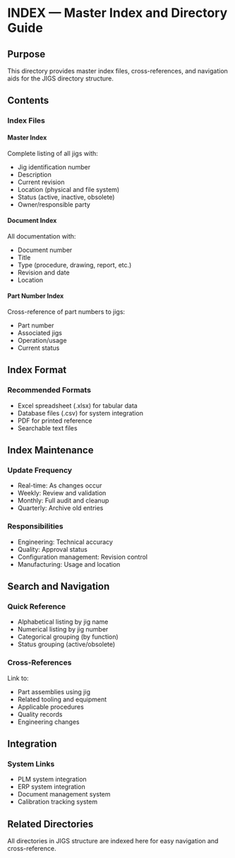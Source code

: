 # INDEX — Master Index and Directory Guide

## Purpose

This directory provides master index files, cross-references, and navigation aids for the JIGS directory structure.

## Contents

### Index Files

#### Master Index
Complete listing of all jigs with:
- Jig identification number
- Description
- Current revision
- Location (physical and file system)
- Status (active, inactive, obsolete)
- Owner/responsible party

#### Document Index
All documentation with:
- Document number
- Title
- Type (procedure, drawing, report, etc.)
- Revision and date
- Location

#### Part Number Index
Cross-reference of part numbers to jigs:
- Part number
- Associated jigs
- Operation/usage
- Current status

## Index Format

### Recommended Formats
- Excel spreadsheet (.xlsx) for tabular data
- Database files (.csv) for system integration
- PDF for printed reference
- Searchable text files

## Index Maintenance

### Update Frequency
- Real-time: As changes occur
- Weekly: Review and validation
- Monthly: Full audit and cleanup
- Quarterly: Archive old entries

### Responsibilities
- Engineering: Technical accuracy
- Quality: Approval status
- Configuration management: Revision control
- Manufacturing: Usage and location

## Search and Navigation

### Quick Reference
- Alphabetical listing by jig name
- Numerical listing by jig number
- Categorical grouping (by function)
- Status grouping (active/obsolete)

### Cross-References
Link to:
- Part assemblies using jig
- Related tooling and equipment
- Applicable procedures
- Quality records
- Engineering changes

## Integration

### System Links
- PLM system integration
- ERP system integration
- Document management system
- Calibration tracking system

## Related Directories

All directories in JIGS structure are indexed here for easy navigation and cross-reference.
